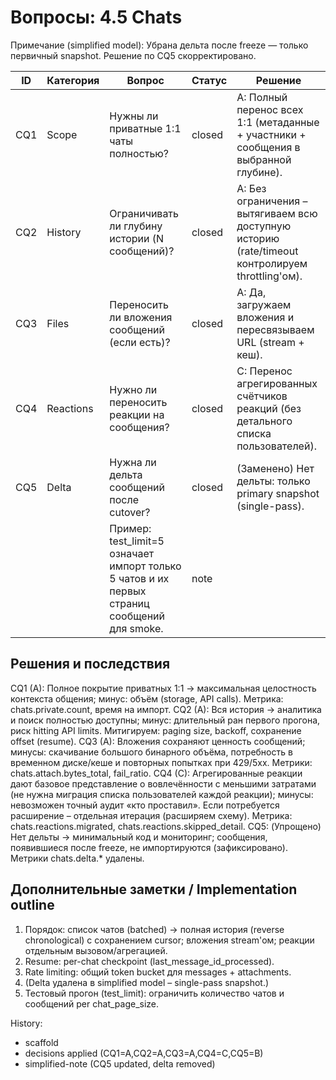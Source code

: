 # Вопросы: 4.5 Chats

Примечание (simplified model): Убрана дельта после freeze — только первичный snapshot. Решение по CQ5 скорректировано.

| ID | Категория | Вопрос | Статус | Решение |
|----|-----------|--------|--------|---------|
| CQ1 | Scope | Нужны ли приватные 1:1 чаты полностью? | closed | A: Полный перенос всех 1:1 (метаданные + участники + сообщения в выбранной глубине). |
| CQ2 | History | Ограничивать ли глубину истории (N сообщений)? | closed | A: Без ограничения – вытягиваем всю доступную историю (rate/timeout контролируем throttling'ом). |
| CQ3 | Files | Переносить ли вложения сообщений (если есть)? | closed | A: Да, загружаем вложения и пересвязываем URL (stream + кеш). |
| CQ4 | Reactions | Нужно ли переносить реакции на сообщения? | closed | C: Перенос агрегированных счётчиков реакций (без детального списка пользователей). |
| CQ5 | Delta | Нужна ли дельта сообщений после cutover? | closed | (Заменено) Нет дельты: только primary snapshot (single-pass). |
|  |  | Пример: test_limit=5 означает импорт только 5 чатов и их первых страниц сообщений для smoke. | note |  |

## Решения и последствия
CQ1 (A): Полное покрытие приватных 1:1 -> максимальная целостность контекста общения; минус: объём (storage, API calls). Метрика: chats.private.count, время на импорт.
CQ2 (A): Вся история -> аналитика и поиск полностью доступны; минус: длительный ран первого прогона, риск hitting API limits. Митигируем: paging size, backoff, сохранение offset (resume).
CQ3 (A): Вложения сохраняют ценность сообщений; минусы: скачивание большого бинарного объёма, потребность в временном диске/кеше и повторных попытках при 429/5xx. Метрики: chats.attach.bytes_total, fail_ratio.
CQ4 (C): Агрегированные реакции дают базовое представление о вовлечённости с меньшими затратами (не нужна миграция списка пользователей каждой реакции); минусы: невозможен точный аудит «кто проставил». Если потребуется расширение – отдельная итерация (расширяем схему). Метрика: chats.reactions.migrated, chats.reactions.skipped_detail.
CQ5: (Упрощено) Нет дельты → минимальный код и мониторинг; сообщения, появившиеся после freeze, не импортируются (зафиксировано). Метрики chats.delta.* удалены.

## Дополнительные заметки / Implementation outline
1. Порядок: список чатов (batched) → полная история (reverse chronological) с сохранением cursor; вложения stream'ом; реакции отдельным вызовом/агрегацией.
2. Resume: per-chat checkpoint (last_message_id_processed).
3. Rate limiting: общий token bucket для messages + attachments.
4. (Delta удалена в simplified model – single-pass snapshot.)
5. Тестовый прогон (test_limit): ограничить количество чатов и сообщений per chat_page_size.

History:
- scaffold
- decisions applied (CQ1=A,CQ2=A,CQ3=A,CQ4=C,CQ5=B)
- simplified-note (CQ5 updated, delta removed)
